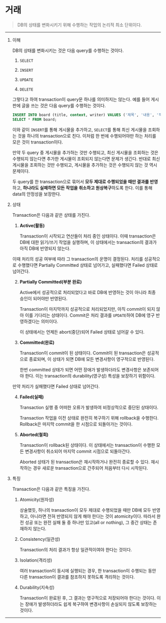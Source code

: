 # 거래

> DB의 상태를 변화시키기 위해 수행하는 작업의 논리적 최소 단위이다.

---

1. 이해

   DB의 상태를 변화시키는 것은 다음 query를 수행하는 것이다.

   1. `SELECT`

   2. `INSERT`

   3. `UPDATE`

   4. `DELETE`

   그렇다고 하여 transaction이 query문 하나를 의미하지는 않는다. 예를 들어 게시판에 글을 쓰는 것은 다음 query를 수행하는 것이다.

   ```sql
   INSERT INTO board (title, context, writer) VALUES ('제목', '내용', '작성자');
   SELECT * FROM board;
   ```

   이와 같이 `INSERT`를 통해 게시물을 추가하고, `SELECT`를 통해 최신 게시물을 조회하는 것을 하나의 transaction으로 친다. 이처럼 한 번에 수행되어야만 하는 처리를 모은 것이 transaction이다.

   만약 두 query 중 게시물을 추가하는 것만 수행되고, 최신 게시물을 조회하는 것은 수행되지 않는다면 추가한 게시물이 조회되지 않는다면 문제가 생긴다. 반대로 최신 게시물을 조회하는 것만 수행되고, 게시물을 추가하는 것은 수행되지 않는 것 역시 문제이다.

   두 query를 한 transaction으로 묶어서 **모두 제대로 수행되었을 때만 결과를 반영**하고, **하나라도 실패하면 모든 작업을 취소하고 원상복구**하도록 한다. 이를 통해 data의 안정성을 보장한다.

2. 상태

   Transaction은 다음과 같은 상태를 가진다.

   1. **Active(활동)**

      Transaction이 시작되고 연산들이 처리 중인 상태이다. 이때 transaction은 DB에 대한 읽기/쓰기 작업을 실행하며, 이 상태에서는 transaction의 결과가 아직 DB에 반영되지 않는다.

   이때 처리의 성공 여부에 따라 그 transaction의 운명이 결정된다. 처리를 성공적으로 수행했다면 Partially Committed 상태로 넘어가고, 실패했다면 Failed 상태로 넘어간다.

   2. **Partially Committed(부분 완료)**

      Active에서 성공적으로 처리되었다고 바로 DB에 반영하는 것이 아니라 최종 승인이 되어야만 반영된다.

      Transaction이 마지막까지 성공적으로 처리되었지만, 아직 commit이 되지 않아 이를 기다리는 상태이다. Commit은 처리 결과를 `UPDATE`하여 DB에 영구 반영하겠다는 의미이다.

      이 상태에서는 언제든 abort(중단)되어 Failed 상태로 넘어갈 수 있다.

   3. **Committed(완료)**

      Transaction이 commit이 된 상태이다. Commit이 된 transaction은 성공적으로 종료되며, 이 상태가 되면 DB에 모든 변경사항이 영구적으로 반영된다.

      한번 committed 상태가 되면 어떤 장애가 발생하더라도 변경사항은 보존되어야 한다. 이는 transaction의 durability(영구성) 특성을 보장하기 위함이다.

   만약 처리가 실패했다면 Failed 상태로 넘어간다.

   4. **Failed(실패)**

      Transaction 실행 중 어떠한 오류가 발생하여 비정상적으로 중단된 상태이다.

      Transaction 작업을 이전 상태로 완전히 복구하기 위해 rollback을 수행한다. Rollback은 마지막 commit을 한 시점으로 되돌아가는 것이다.

   5. **Aborted(철회)**

      Transaction이 rollback된 상태이다. 이 상태에서는 transaction이 수행한 모든 변경사항이 취소되어 마지막 commit 시점으로 되돌아간다.

      Aborted 상태가 된 transaction은 재시작하거나 완전히 종료할 수 있다. 재시작하는 경우 새로운 transaction으로 간주되어 처음부터 다시 시작된다.

3. 특징

   Transaction은 다음과 같은 특징을 가진다.

   1. Atomicity(원자성)

      상술했듯, 하나의 transaction이 모두 제대로 수행되었을 때만 DB에 모두 반영하고, 아니라면 전혀 반영되지 않게 해야 한다는 것이 atomicity이다. 따라서 완전 성공 또는 완전 실패 둘 중 하나만 있고(all or nothing), 그 중간 상태는 존재하지 않는다.

   2. Consistency(일관성)

      Transaction의 처리 결과가 항상 일관적이여야 한다는 것이다.

   3. Isolation(격리성)

      여러 transaction이 동시에 실행되는 경우, 한 transaction이 수행되는 동안 다른 transaction이 결과를 참조하지 못하도록 격리하는 것이다.

   4. Durability(지속성)

      Transaction이 완료된 후, 그 결과는 영구적으로 저장되어야 한다는 것이다. 이는 장애가 발생하더라도 쉽게 복구하여 변경사항이 손실되지 않도록 보장하는 것이다.

---
